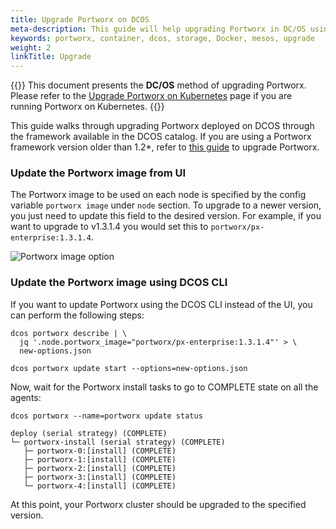```yaml
---
title: Upgrade Portworx on DCOS
meta-description: This guide will help upgrading Portworx in DC/OS using the Portworx framework
keywords: portworx, container, dcos, storage, Docker, mesos, upgrade
weight: 2
linkTitle: Upgrade
---
```


{{<info>}}
This document presents the **DC/OS** method of upgrading Portworx. Please refer to the [Upgrade Portworx on Kubernetes](/portworx-install-with-kubernetes/operate-and-maintain-on-kubernetes/upgrade/) page if you are running Portworx on Kubernetes.
{{</info>}}

This guide walks through upgrading Portworx deployed on DCOS through the framework available in the DCOS catalog. If you are using a Portworx framework version older than 1.2*, refer to [this guide](/install-with-other/dcos/operate-and-maintain/upgrade) to upgrade Portworx.

### Update the Portworx image from UI

The Portworx image to be used on each node is specified by the config variable `portworx image` under `node` section.
To upgrade to a newer version, you just need to update this field to the desired version. For example, if you want to upgrade to v1.3.1.4 you would set this to `portworx/px-enterprise:1.3.1.4`.

![Portworx image option](/img/dcos-px-image-option2.png)

### Update the Portworx image using DCOS CLI

If you want to update Portworx using the DCOS CLI instead of the UI, you can perform the following steps:

```text
dcos portworx describe | \
  jq '.node.portworx_image="portworx/px-enterprise:1.3.1.4"' > \
  new-options.json

dcos portworx update start --options=new-options.json
```

Now, wait for the Portworx install tasks to go to COMPLETE state on all the agents:

```text
dcos portworx --name=portworx update status
```

```output
deploy (serial strategy) (COMPLETE)
└─ portworx-install (serial strategy) (COMPLETE)
   ├─ portworx-0:[install] (COMPLETE)
   ├─ portworx-1:[install] (COMPLETE)
   ├─ portworx-2:[install] (COMPLETE)
   ├─ portworx-3:[install] (COMPLETE)
   └─ portworx-4:[install] (COMPLETE)
```

At this point, your Portworx cluster should be upgraded to the specified version.
